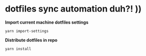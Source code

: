 # dotfiles sync automation duh?! ))


__Import current machine dotfiles settings__
```
yarn import-settings
```

__Distribute dotfiles in repo__
```
yarn install
```
